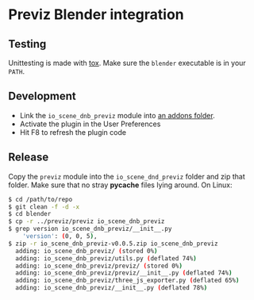 Previz Blender integration
==========================


Testing
-------

Unittesting is made with [tox](https://tox.readthedocs.io/en/latest/). Make sure the `blender` executable is in your `PATH`.


Development
-----------

* Link the `io_scene_dnb_previz` module into [an addons folder](https://www.blender.org/manual/en/getting_started/installing/configuration/directories.html#path-layout).
* Activate the plugin in the User Preferences
* Hit F8 to refresh the plugin code


Release
-------

Copy the `previz` module into the `io_scene_dnd_previz` folder and zip that folder. Make sure that no stray __pycache__ files lying around. On Linux:

```sh
$ cd /path/to/repo
$ git clean -f -d -x
$ cd blender
$ cp -r ../previz/previz io_scene_dnb_previz
$ grep version io_scene_dnb_previz/__init__.py
    'version': (0, 0, 5),
$ zip -r io_scene_dnb_previz-v0.0.5.zip io_scene_dnb_previz
  adding: io_scene_dnb_previz/ (stored 0%)
  adding: io_scene_dnb_previz/utils.py (deflated 74%)
  adding: io_scene_dnb_previz/previz/ (stored 0%)
  adding: io_scene_dnb_previz/previz/__init__.py (deflated 74%)
  adding: io_scene_dnb_previz/three_js_exporter.py (deflated 65%)
  adding: io_scene_dnb_previz/__init__.py (deflated 78%)
```

